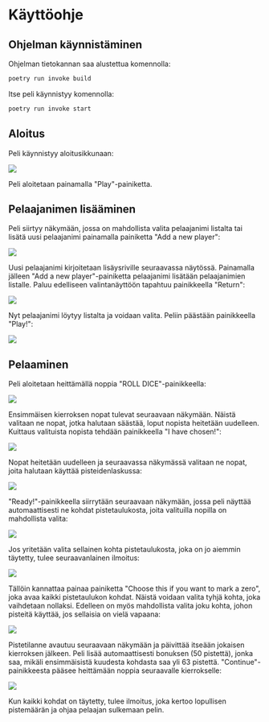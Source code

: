 # Käyttöohje

## Ohjelman käynnistäminen

Ohjelman tietokannan saa alustettua komennolla:


```bash
poetry run invoke build
```

Itse peli käynnistyy komennolla: 


```bash
poetry run invoke start
```

## Aloitus

Peli käynnistyy aloitusikkunaan:

![](./kuvat/aloitusnaytto.png)

Peli aloitetaan painamalla "Play"-painiketta.

## Pelaajanimen lisääminen

Peli siirtyy näkymään, jossa on mahdollista valita pelaajanimi listalta tai lisätä uusi pelaajanimi painamalla painiketta "Add a new player":

![](./kuvat/nimenvalinta.png)

Uusi pelaajanimi kirjoitetaan lisäysriville seuraavassa näytössä. Painamalla jälleen "Add a new player"-painiketta pelaajanimi lisätään pelaajanimien listalle. Paluu edelliseen valintanäyttöön tapahtuu painikkeella "Return":

![](./kuvat/nimenlisays.png)

Nyt pelaajanimi löytyy listalta ja voidaan valita. Peliin päästään painikkeella "Play!":

![](./kuvat/nimivalittu.png)

## Pelaaminen

Peli aloitetaan heittämällä noppia "ROLL DICE"-painikkeella:

![](./kuvat/nopat.png)

Ensimmäisen kierroksen nopat tulevat seuraavaan näkymään. Näistä valitaan ne nopat, jotka halutaan säästää, loput nopista heitetään uudelleen. Kuittaus valituista nopista tehdään painikkeella "I have chosen!":

![](./kuvat/ekakierros.png)

Nopat heitetään uudelleen ja seuraavassa näkymässä valitaan ne nopat, joita halutaan käyttää pisteidenlaskussa:

![](./kuvat/tokakierros.png)

"Ready!"-painikkeella siirrytään seuraavaan näkymään, jossa peli näyttää automaattisesti ne kohdat pistetaulukosta, joita valituilla nopilla on mahdollista valita:

![](./kuvat/valinta.png)

Jos yritetään valita sellainen kohta pistetaulukosta, joka on jo aiemmin täytetty, tulee seuraavanlainen ilmoitus:

![](./kuvat/varattu.png)

Tällöin kannattaa painaa painiketta "Choose this if you want to mark a zero", joka avaa kaikki pistetaulukon kohdat. Näistä voidaan valita tyhjä kohta, joka vaihdetaan nollaksi. Edelleen on myös mahdollista valita joku kohta, johon pisteitä käyttää, jos sellaisia on vielä vapaana:

![](./kuvat/nollaus.png)

Pistetilanne avautuu seuraavaan näkymään ja päivittää itseään jokaisen kierroksen jälkeen. Peli lisää automaattisesti bonuksen (50 pistettä), jonka saa, mikäli ensimmäisistä kuudesta kohdasta saa yli 63 pistettä. "Continue"-painikkeesta pääsee heittämään noppia seuraavalle kierrokselle:

![](./kuvat/pistetilanne.png)

Kun kaikki kohdat on täytetty, tulee ilmoitus, joka kertoo lopullisen pistemäärän ja ohjaa pelaajan sulkemaan pelin.






